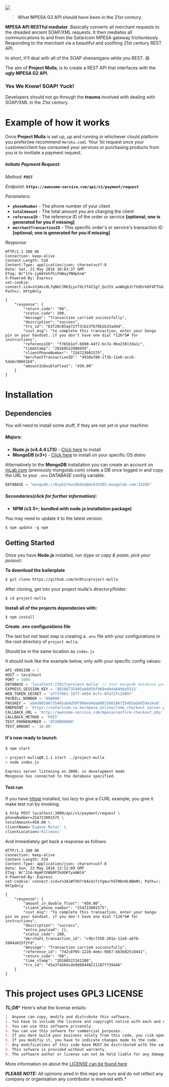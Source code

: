 ![](http://cdn.javascript.co.ke/images/banner.png)

> **What MPESA G2 API should have been in the 21st century.**

**MPESA API RESTful mediator**. Basically converts all merchant requests to the dreaded ancient SOAP/XML
requests. It then mediates all communications to and from the Safaricom MPESA gateway frictionlessly.
Responding to the merchant via a beautiful and soothing 21st century REST API.

In short, it'll deal with all of the SOAP shenanigans while you REST. 😄

The aim of **Project Mulla**, is to create a REST API that interfaces with the **ugly MPESA G2 API.**

### Yes We Know! SOAP! Yuck!

Developers should not go through the **trauma** involved with dealing with SOAP/XML in the 21st century.

# Example of how it works

Once **Project Mulla** is set up, up and running in whichever clould platform you prefer(we recommend `Heroku.com`). Your 1st request once your customer/client has consumed your services or purchasing products from you is to innitiate a payment request.

##### Initiate Payment Request:

_Method_: **`POST`** 

_Endpoint_: **`https://awesome-service.com/api/v1/payment/request`**

_Parameters_:
- **`phoneNumber`** - The phone number of your client
- **`totalAmount`** - The total amount you are charging the client
- **`referenceID`** - The reference ID of the order or service **[optional; one is generated for you if missing]**
- **`merchantTransactionID`** - This specific order's or service's transaction ID **[optional; one is generated for you if missing]**

_Response:_

```http
HTTP/1.1 200 OK
Connection: keep-alive
Content-Length: 510
Content-Type: application/json; charset=utf-8
Date: Sat, 21 May 2016 10:03:37 GMT
ETag: W/"1fe-jy66YehfhiFHWoyTNHpSnA"
X-Powered-By: Express
set-cookie: connect.sid=s%3Anc8L7qNbCJRKILyn7XLYf4IIg7_QuJIV.wuWGgb3r7XdQrkOF4P7GdzAY1HRZ0utmIfC6yW8%2BMuY; Path=/; HttpOnly

{
    "response": {
        "return_code": "00",
        "status_code": 200,
        "message": "Transaction carried successfully",
        "description": "success",
        "trx_id": "b3f28c05ae72ff3cb23fb70b2b33ad4d",
        "cust_msg": "to complete this transaction, enter your bonga pin on your handset. if you don't have one dial *126*5# for instructions",
        "referenceID": "f765b1ef-6890-44f2-bc7a-9be23013da1c",
        "timeStamp": "20160522000459",
        "clientPhoneNumber": "254723001575",
        "merchantTransactionID": "4938a780-1f3b-11e6-acc6-5dabc98661b9",
        "amountInDoubleFloat": "450.00"
    }
}
```

# Installation

## Dependencies

You will need to install some stuff, if they are not yet in your machine:

##### Majors:

* **Node.js (v4.4.4 LTS)** - [Click here](http://nodejs.org) to install
* **MongoDB (v3+)** - [Click here](https://docs.mongodb.com/manual/installation/) to install on your specific OS distro

Alternatively to the **MongoDB** installation you can create an account on [mLab.com](https://mlab.com/)
(previously mongolab.com) create a DB once logged in and copy the URL to your `.env` _DATABASE_ config variable.

```js
DATABASE = "mongodb://8cp52rbucbhdnd@ds033285.mongolab.com:33285"
```

##### Secondaries(click for further information):

* **NPM (v3.5+; bundled with node.js installation package)**

You may need to update it to the latest version:

```
$ npm update -g npm
```

## Getting Started

Once you have **Node.js** installed, run _(type or copy & paste; pick your poison)_:

**To download the boilerplate**

```bash
$ git clone https://github.com/kn9ts/project-mulla
```

After cloning, get into your project mulla's directory/folder:

```bash
$ cd project-mulla
```

**Install all of the projects dependecies with:**

```bash
$ npm install
```

**Create .env configurations file**

The last but not least step is creating a `.env` file with your configurations in the root directory of `project mulla`.

Should be in the same location as `index.js`

It should look like the example below, only with your specific config values:

```js
API_VERSION = 1
HOST = localhost
PORT = 3000
DATABASE = 'localhost:27017/project-mulla' // Your mongodb database path
EXPRESS_SESSION_KEY = '88186735405ab8d59f968ed4dab89da5515'
WEB_TOKEN_SECRET = 'a7f3f061-197f-4d94-bcfc-0fa72fc2d897'
PAYBILL_NUMBER = '898998'
PASSKEY = 'ab8d88186735405ab8d59f968ed4dab891588186735405ab8d59asku8'
ENDPOINT = 'https://safaricom.co.ke/mpesa_online/lnmo_checkout_server.php?wsdl'
CALLBACK_URL = 'http://awesome-service.com/mpesa/confirm-checkout.php'
CALLBACK_METHOD = 'POST'
TEST_PHONENUMBER = '0720000000'
TEST_AMOUNT = '10.00'
```

#### It's now ready to launch

```bash
$ npm start

> project-mulla@0.1.1 start ../project-mulla
> node index.js

Express server listening on 3000, in development mode
Mongoose has connected to the database specified.
```

#### Test run

If you have [httpie](https://github.com/jkbrzt/httpie) installed, too lazy to give a CURL example, you give it make test run by invoking:

```bash
$ http POST localhost:3000/api/v1/payment/request \
phoneNumber=254723001575 \
totalAmount=450.00 \
clientName='Eugene Mutai' \
clientLocation='Kilimani'
```

And immediately get back a response as follows:

```http
HTTP/1.1 200 OK
Connection: keep-alive
Content-Length: 534
Content-Type: application/json; charset=utf-8
Date: Sun, 22 May 2016 13:12:09 GMT
ETag: W/"216-NgmF2VWb0PIkUOKfya6WlA"
X-Powered-By: Express
set-cookie: connect.sid=s%3AiWfXH7rbAvXz7cYgmurhGTHDn0LNBmNt; Path=/; HttpOnly

{
    "response": {
        "amount_in_double_float": "450.00", 
        "client_phone_number": "254723001575", 
        "cust_msg": "to complete this transaction, enter your bonga pin on your handset. if you don't have one dial *126*5# for instructions", 
        "description": "success", 
        "extra_payload": {}, 
        "status_code": 200, 
        "merchant_transaction_id": "c9bcf350-201e-11e6-a676-5984a015f2fd", 
        "message": "Transaction carried successfully", 
        "reference_id": "7d2c8f65-1228-4e6c-9b67-bb3b825c8441", 
        "return_code": "00", 
        "time_stamp": "20160522161208", 
        "trx_id": "45a3f4b64cde9d88440211187f73944b"
    }
}
```

# This project uses GPL3 LICENSE

**_TL;DR_*** Here's what the license entails:

```markdown
1. Anyone can copy, modify and distrubute this software.
2. You have to include the license and copyright notice with each and every distribution.
3. You can use this software privately.
4. You can use this sofware for commercial purposes.
5. If you dare build your business solely from this code, you risk open-sourcing the whole code base.
6. If you modifiy it, you have to indicate changes made to the code.
7. Any modifications of this code base MUST be distributed with the same license, GPLv3.
8. This sofware is provided without warranty.
9. The software author or license can not be held liable for any damages inflicted by the software.
```

More information on about the [LICENSE can be found here](http://choosealicense.com/licenses/gpl-3.0/)

**_PLEASE NOTE:_** All opinions aired in this repo are ours and do not reflect any company or organisation any contributor is involved with.*
